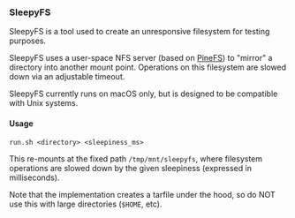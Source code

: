 ### SleepyFS

SleepyFS is a tool used to create an unresponsive filesystem for testing purposes.

SleepyFS uses a user-space NFS server (based on [PineFS](http://www.panix.com/~asl2/software/Pinefs/)) to "mirror" a directory into another mount point. Operations on this filesystem are slowed down via an adjustable timeout.

SleepyFS currently runs on macOS only, but is designed to be compatible with Unix systems.

#### Usage

    run.sh <directory> <sleepiness_ms>

This re-mounts <directory> at the fixed path `/tmp/mnt/sleepyfs`, where filesystem operations are slowed down by the given sleepiness (expressed in milliseconds).

Note that the implementation creates a tarfile under the hood, so do NOT use this with large directories (`$HOME`, etc).
